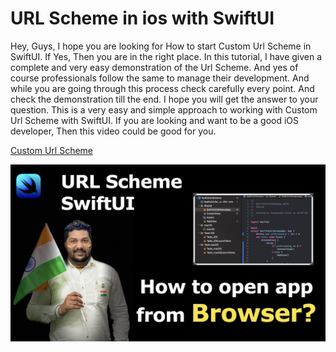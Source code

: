 # URL Scheme in ios with SwiftUI

Hey, Guys, I hope you are looking for How to start Custom Url Scheme in SwiftUI. If Yes, Then you are in the right place. In this tutorial, I have given a complete and very easy demonstration of the Url Scheme. And yes of course professionals follow the same to manage their development. And while you are going through this process check carefully every point. And check the demonstration till the end. I hope you will get the answer to your question. This is a very easy and simple approach to working with  Custom Url Scheme with SwiftUI. If you are looking and want to be a good iOS developer, Then this video could be good for you.

[Custom Url Scheme](https://youtu.be/oSOqbJOyv2E)


![alt text](https://github.com/pushpendra996/url-scheme-ios-swiftui/blob/main/URL%20Scheme%20SwiftUI.jpeg?raw=true)